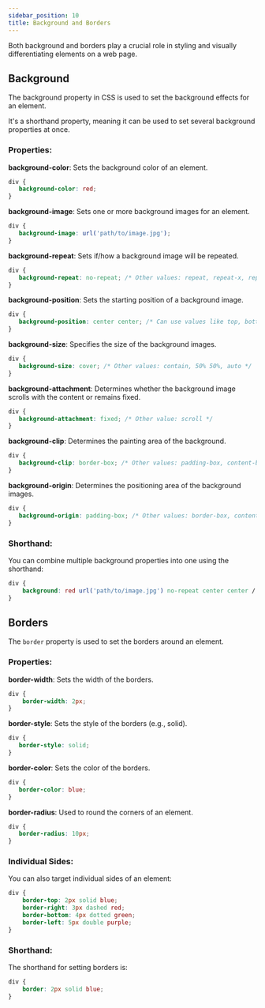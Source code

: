 ```yaml
---
sidebar_position: 10
title: Background and Borders
---
```


Both background and borders play a crucial role in styling and visually differentiating elements on a web page. 

## Background

The background property in CSS is used to set the background effects for an element. 

It's a shorthand property, meaning it can be used to set several background properties at once.

### Properties:

**background-color**: Sets the background color of an element.
```css
div {
   background-color: red;
}
 ```

**background-image**: Sets one or more background images for an element.
```css
div {
   background-image: url('path/to/image.jpg');
}
 ```

**background-repeat**: Sets if/how a background image will be repeated.
```css
div {
   background-repeat: no-repeat; /* Other values: repeat, repeat-x, repeat-y */
}
 ```

**background-position**: Sets the starting position of a background image.
```css
div {
   background-position: center center; /* Can use values like top, bottom, left, right, or percentages */
}
 ```

**background-size**: Specifies the size of the background images.
```css
div {
   background-size: cover; /* Other values: contain, 50% 50%, auto */
}
```

**background-attachment**: Determines whether the background image scrolls with the content or remains fixed.
```css
div {
   background-attachment: fixed; /* Other value: scroll */
}
```

**background-clip**: Determines the painting area of the background.
```css
div {
   background-clip: border-box; /* Other values: padding-box, content-box */
}
```

**background-origin**: Determines the positioning area of the background images.
```css
div {
   background-origin: padding-box; /* Other values: border-box, content-box */
}
```

### Shorthand:

You can combine multiple background properties into one using the shorthand:
```css
div {
    background: red url('path/to/image.jpg') no-repeat center center / cover;
}
```

## Borders

The `border` property is used to set the borders around an element.

### Properties:

**border-width**: Sets the width of the borders.
```css
div {
    border-width: 2px;
}
```

**border-style**: Sets the style of the borders (e.g., solid).

```css
div {
   border-style: solid;
}
```

**border-color**: Sets the color of the borders.
```css
div {
   border-color: blue;
}
```

**border-radius**: Used to round the corners of an element.
```css
div {
   border-radius: 10px;
}
```

### Individual Sides:

You can also target individual sides of an element:
```css
div {
    border-top: 2px solid blue;
    border-right: 3px dashed red;
    border-bottom: 4px dotted green;
    border-left: 5px double purple;
}
```

### Shorthand:

The shorthand for setting borders is:
```css
div {
    border: 2px solid blue;
}
```